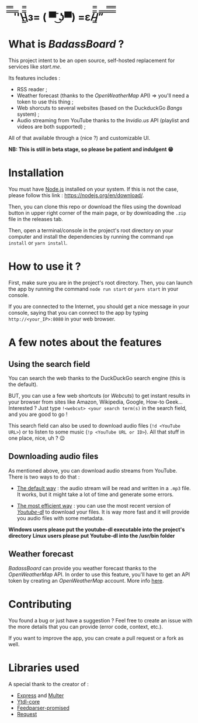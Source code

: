#  ̿̿ ̿̿ ̿'̿'\̵͇̿̿\з= ( ▀ ͜͞ʖ▀) =ε/̵͇̿̿/’̿’̿ ̿ ̿̿ ̿̿ ̿̿

# What is _BadassBoard_ ?

This project intent to be an open source, self-hosted replacement for services like _start.me_.

Its features includes :

- RSS reader ;
- Weather forecast (thanks to the _OpenWeatherMap_ API) => you'll need a token to use this thing ;
- Web shorcuts to several websites (based on the DuckduckGo _Bangs_ system) ;
- Audio streaming from YouTube thanks to the _Invidio.us_ API (playlist and videos are both supported) ;

All of that available through a (nice ?) and customizable UI.

**NB: This is still in beta stage, so please be patient and indulgent :grin:**

# Installation

You must have [Node.js](http://nodejs.org) installed on your system. If this is not the case, please follow this link : https://nodejs.org/en/download/.

Then, you can clone this repo or download the files using the download button in upper right corner of the main page, or by downloading the `.zip` file in the releases tab.

Then, open a terminal/console in the project's root directory on your computer and install the dependencies by running the command `npm install` or `yarn install`.

# How to use it ?

First, make sure you are in the project's root directory. Then, you can launch the app by running the command `node run start` or `yarn start` in your console.

If you are connected to the Internet, you should get a nice message in your console, saying that you can connect to the app by typing `http://<your_IP>:8080` in your web browser.

# A few notes about the features

## Using the search field

You can search the web thanks to the DuckDuckGo search engine (this is the default).

BUT, you can use a few web shortcuts (or _Webcuts_) to get instant results in your browser from sites like Amazon, Wikipedia, Google, How-to Geek... Interested ? Just type `!<webcut> <your search term(s)` in the search field, and you are good to go !

This search field can also be used to download audio files (`!d <YouTube URL>`) or to listen to some music (`!p <YouTube URL or ID>`). All that stuff in one place, nice, uh ? :wink:

## Downloading audio files

As mentioned above, you can download audio streams from YouTube. There is two ways to do that :

- <u>The default way</u> : the audio stream will be read and written in a `.mp3` file. It works, but it might take a lot of time and generate some errors.

- <u>The most efficient way</u> : you can use the most recent version of _[Youtube-dl](https://github.com/ytdl-org/youtube-dl/)_ to download your files. It is way more fast and it will provide you audio files with some metadata.

**Windows users please put the youtube-dl executable into the project's directory**
**Linux users please put Youtube-dl into the /usr/bin folder**

## Weather forecast

_BadassBoard_ can provide you weather forecast thanks to the _OpenWeatherMap_ API. In order to use this feature, you'll have to get an API token by creating an _OpenWeatherMap_ account. More info [here](https://openweathermap.org/api).

# Contributing

You found a bug or just have a suggestion ? Feel free to create an issue with the more details that you can provide (error code, context, etc.).

If you want to improve the app, you can create a pull request or a fork as well.

# Libraries used

A special thank to the creator of :

- [Express](https://github.com/expressjs/express) and [Multer](https://github.com/expressjs/multer)
- [Ytdl-core](https://github.com/fent/node-ytdl-core)
- [Feedparser-promised](https://github.com/alabeduarte/feedparser-promised)
- [Request](https://github.com/request/request)
